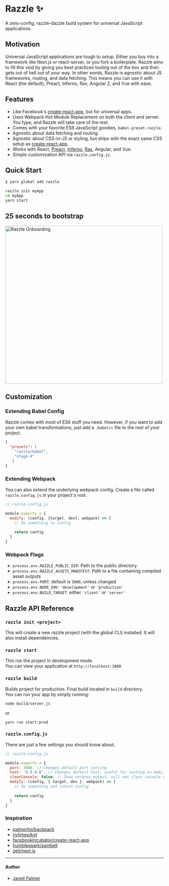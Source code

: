 # Razzle ✨

A zero-config, razzle-dazzle build system for universal JavaScript applications.

## Motivation

Universal JavaScript applications are tough to setup. Either you buy into a framework like Next.js or react-server, or you fork a boilerplate. Razzle aims to fill this void by giving you best practices tooling out of the box and then gets out of hell out of your way. In other words, Razzle is agnostic about JS frameworks, routing, and data fetching. This means you can use it with React (the default), Preact, Inferno, Rax, Angular 2, and Vue with ease.

## Features

- Like Facebook's [create-react-app](https://github.com/facebookincubator/create-react-app), but for universal apps.
- Uses Webpack Hot Module Replacement on both the client and server. You type, and Razzle will take care of the rest.
- Comes with your favorite ES6 JavaScript goodies, `babel-preset-razzle`.
- Agnostic about data fetching and routing.
- Agnostic about CSS-in-JS or styling, but ships with the exact same CSS setup as [create-react-app](https://github.com/facebookincubator/create-react-app).
- Works with React, [Preact](https://github.com/developit/preact), [Inferno](https://github.com/infernojs), [Rax](https://github.com/alibaba/rax), Angular, and Vue.
- Simple customization API via `razzle.config.js`.

## Quick Start

```bash
$ yarn global add razzle

razzle init myApp
cd myApp
yarn start
```

## 25 seconds to bootstrap

<img src="https://cloud.githubusercontent.com/assets/4060187/24125880/4ee84780-0da1-11e7-83fe-c74515494c75.gif" width="500px" alt="Razzle Onboarding"/>


## Customization

### Extending Babel Config

Razzle comes with most of ES6 stuff you need. However, if you want to add your own babel transformations, just add a `.babelrc` file to the root of your project. 

```json
{
  "presets": [
    "razzle/babel",
    "stage-0"
   ]
}
```

### Extending Webpack

You can also extend the underlying webpack config. Create a file called `razzle.config.js` in your project's root. 

```js
// razzle.config.js

module.exports = {
  modify: (config, {target, dev}, webpack) => {
    // do something to config
  
    return config
  }
}
```

### Webpack Flags

- `process.env.RAZZLE_PUBLIC_DIR`: Path to the public directory.
- `process.env.RAZZLE_ASSETS_MANIFEST`: Path to a file containing compiled asset outputs
- `process.env.PORT`: default is `3000`, unless changed
- `process.env.NODE_ENV`: `'development'` or `'production'`
- `process.env.BUILD_TARGET`: either `'client'` or `'server'`


## Razzle API Reference

### `razzle init <project>` 
This will create a new razzle project (with the global CLI) installed. It will also install dependencies.

### `razzle start` 

This run the project in development mode.   
You can view your application at `http://localhost:3000`

### `razzle build`
Builds project for production. Final build located in `build` directory.   
You can run your app by simply running:   

```
node build/server.js
```

or  

```
yarn run start:prod
```

### `razzle.config.js`

There are just a few settings you should know about. 

```js
// razzle.config.js

module.exports = {
  port: 3000, // Changes default port setting
  host: '0.0.0.0', // Changes default host, useful for testing on mobile
  clearConsole: false, // Show verbose output, will not clear console on changes.
  modify: (config, { target, dev }, webpack) => {
    // do something and return config
  
    return config
  }
}
```


### Inspiration

- [palmerhq/backpack](https://github.com/palmerhq/backpack)
- [nytimes/kyt](https://github.com/nytimes/kyt)
- [facebookincubator/create-react-app](https://github.com/facebookincubator/create-react-app)
- [humblespark/sambell](https://github.com/humblespark/sambell)
- [zeit/next.js](https://github.com/zeit/next.js)


---
#### Author
- [Jared Palmer](https://twitter.com/jaredpalmer)
